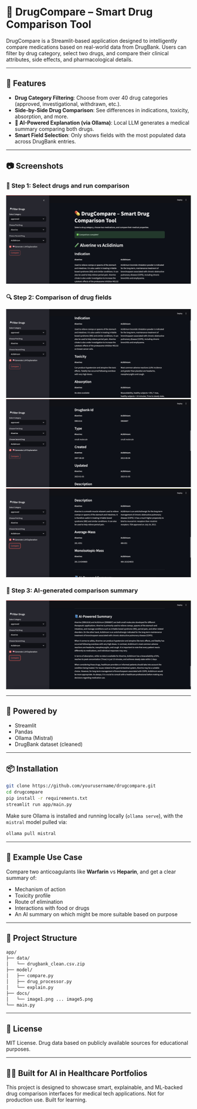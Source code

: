 # 💊 DrugCompare – Smart Drug Comparison Tool

DrugCompare is a Streamlit-based application designed to intelligently compare medications based on real-world data from DrugBank. Users can filter by drug category, select two drugs, and compare their clinical attributes, side effects, and pharmacological details.

---

## 🚀 Features

- **Drug Category Filtering**: Choose from over 40 drug categories (approved, investigational, withdrawn, etc.).
- **Side-by-Side Drug Comparison**: See differences in indications, toxicity, absorption, and more.
- **📘 AI-Powered Explanation (via Ollama)**: Local LLM generates a medical summary comparing both drugs.
- **Smart Field Selection**: Only shows fields with the most populated data across DrugBank entries.

---

## 📷 Screenshots

### 🧾 Step 1: Select drugs and run comparison
![DrugCompare UI](app/docs/image1.png)

### 🔍 Step 2: Comparison of drug fields
![Comparison Field 1](app/docs/image2.png)
![Comparison Field 2](app/docs/image3.png)
![Comparison Field 3](app/docs/image4.png)

### 🤖 Step 3: AI-generated comparison summary
![LLM Summary](app/docs/image5.png)

---

## 🧠 Powered by

- Streamlit
- Pandas
- Ollama (Mistral)
- DrugBank dataset (cleaned)

---

## 📦 Installation

```bash
git clone https://github.com/yourusername/drugcompare.git
cd drugcompare
pip install -r requirements.txt
streamlit run app/main.py
```

Make sure Ollama is installed and running locally (`ollama serve`), with the `mistral` model pulled via:

```bash
ollama pull mistral
```

---

## 🧪 Example Use Case

Compare two anticoagulants like **Warfarin** vs **Heparin**, and get a clear summary of:

- Mechanism of action
- Toxicity profile
- Route of elimination
- Interactions with food or drugs
- An AI summary on which might be more suitable based on purpose

---

## 📁 Project Structure

```
app/
├── data/
│   └── drugbank_clean.csv.zip
├── model/
│   ├── compare.py
│   ├── drug_processor.py
│   └── explain.py
├── docs/
│   └── image1.png ... image5.png
└── main.py
```

---

## 📄 License

MIT License. Drug data based on publicly available sources for educational purposes.

---

## 👨‍⚕️ Built for AI in Healthcare Portfolios
This project is designed to showcase smart, explainable, and ML-backed drug comparison interfaces for medical tech applications. Not for production use. Built for learning.

